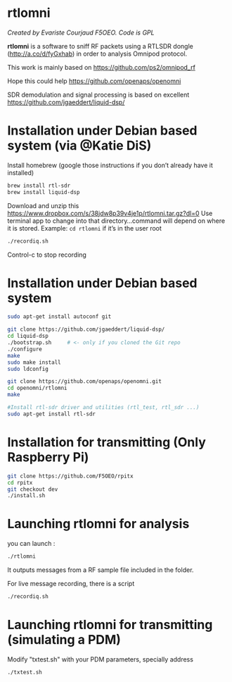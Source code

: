 # rtlomni

_Created by Evariste Courjaud F5OEO. Code is GPL_

**rtlomni** is a software to sniff RF packets using a RTLSDR dongle (http://a.co/d/fyGxhab) in order to analysis Omnipod protocol.

This work is mainly based on https://github.com/ps2/omnipod_rf

Hope this could help https://github.com/openaps/openomni

SDR demodulation and signal processing is based on excellent https://github.com/jgaeddert/liquid-dsp/

# Installation under Debian based system (via @Katie DiS)

Install homebrew (google those instructions if you don’t already have it installed)
```sh
brew install rtl-sdr
brew install liquid-dsp
```
Download and unzip this https://www.dropbox.com/s/38jdw8p39v4je1p/rtlomni.tar.gz?dl=0
Use terminal app to change into that directory…command will depend on where it is stored. Example: `cd rtlomni` if it’s in the user root

```sh
./recordiq.sh
```

Control-c to stop recording

# Installation under Debian based system
```sh
sudo apt-get install autoconf git

git clone https://github.com/jgaeddert/liquid-dsp/
cd liquid-dsp
./bootstrap.sh     # <- only if you cloned the Git repo
./configure
make
sudo make install
sudo ldconfig

git clone https://github.com/openaps/openomni.git
cd openomni/rtlomni
make

#Install rtl-sdr driver and utilities (rtl_test, rtl_sdr ...)
sudo apt-get install rtl-sdr

```
# Installation for transmitting (Only Raspberry Pi)
```sh
git clone https://github.com/F5OEO/rpitx
cd rpitx
git checkout dev
./install.sh

```
# Launching rtlomni for analysis
you can launch :
```sh
./rtlomni
```
It outputs messages from a RF sample file included in the folder.

For live message recording, there is a script 
```sh
./recordiq.sh
```
# Launching rtlomni for transmitting (simulating a PDM)
Modify "txtest.sh" with your PDM parameters, specially address
```sh
./txtest.sh
```

